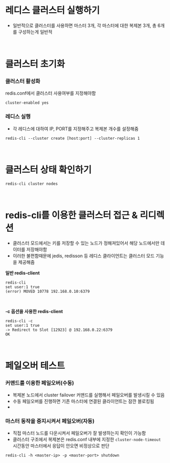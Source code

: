 # 레디스 클러스터 실행하기

- 일반적으로 클러스터를 사용하면 마스터 3개, 각 마스터에 대한 복제본 3개, 총 6개를 구성하는게 일반적

<br/>

# 클러스터 초기화

### 클러스터 활성화

redis.conf에서 클러스터 사용여부를 지정해야함

```
cluster-enabled yes
```

### 레디스 실행

- 각 레디스에 대하여 IP, PORT를 지정해주고 복제본 개수를 설정해줌

```
redis-cli --cluster create [host:port] --cluster-replicas 1
```

<br/>

# 클러스터 상태 확인하기

```
redis-cli cluster nodes
```

<br/>

# redis-cli를 이용한 클러스터 접근 & 리디렉션

- 클러스터 모드에서는 키를 저장할 수 있는 노드가 정해져있어서 해당 노드에서만 데이터를 저장해야함
- 이러한 불편함때문에 jedis, redisson 등 레디스 클라이언트는 클러스터 모드 기능을 제공해줌

**일반 redis-client**

```
redis-cli
set user:1 true
(error) MOVED 10778 192.168.0.10:6379
```

<br/>

**-c 옵션을 사용한 redis-client**

```
redis-cli -c
set user:1 true
-> Redirect to Slot [12923] @ 192.168.0.22:6379
OK
```

<br/>

# 페일오버 테스트

### 커맨드를 이용한 페일오버(수동)

- 복제본 노드에서 cluster failover 커맨드를 실행해서 페일오버를 발생시킬 수 있음
- 수동 페일오버를 진행하면 기존 마스터에 연결된 클라이언트는 잠깐 블로킹됨
-

### 마스터 동작을 중지시켜서 페일오버(자동)

- 직접 마스터 노드를 다운시켜서 페일오버가 잘 발생하는지 확인이 가능함
- 클러스터 구조에서 복제본은 redis.conf 내부에 지정한 `cluster-node-timeout` 시간동안 마스터에서 응답이 안오면 비정상으로 판단

```
redis-cli -h <master-ip> -p <master-port> shutdown
```
